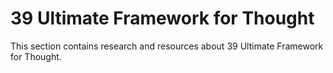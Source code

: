 # 39 Ultimate Framework for Thought

This section contains research and resources about 39 Ultimate Framework for Thought.